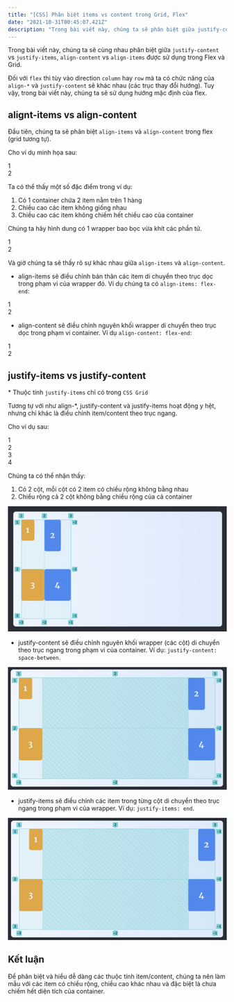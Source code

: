 ```yaml
---
title: "[CSS] Phân biệt items vs content trong Grid, Flex"
date: "2021-10-31T00:45:07.421Z"
description: "Trong bài viết này, chúng ta sẽ phân biệt giữa justify-content vs justify-items, align-content vs align-items được sử dụng trong Flex và Grid"
---
```


Trong bài viết này, chúng ta sẽ cùng nhau phân biệt giữa `justify-content` vs `justify-items`, `align-content` vs `align-items` được sử dụng trong Flex và Grid.

Đối với `flex` thì tùy vào direction `column` hay `row` mà ta có chức năng của `align-*` và `justify-content` sẽ khác nhau (các trục thay đổi hướng). Tuy vậy, trong bài viết này, chúng ta sẽ sử dụng hướng mặc định của flex.

## alignt-items vs align-content

Đầu tiên, chúng ta sẽ phân biệt `align-items` và `align-content` trong flex (grid tương tự).

Cho ví dụ minh họa sau:

<div class="rounded-lg overflow-hidden bg-gradient-to-r from-blue-50 to-blue-100 p-6 mb-10">
  <div class="flex justify-start flex-wrap h-[300px] border-blue-500 border-2 border-solid ">
    <div class="m-4 w-1/3 h-16 text-white text-2xl font-extrabold rounded-md flex items-center justify-center bg-blue-500">1</div>
    <div class="m-4 w-1/3 h-24 text-white text-2xl font-extrabold rounded-md flex items-center justify-center bg-blue-500">2</div>
  </div>
</div>

Ta có thể thấy một số đặc điểm trong ví dụ:

1. Có 1 container chứa 2 item nằm trên 1 hàng
2. Chiều cao các item không giống nhau
3. Chiều cao các item không chiếm hết chiều cao của container

Chúng ta hãy hình dung có 1 wrapper bao bọc vừa khít các phần tử.

<div class="rounded-lg overflow-hidden bg-gradient-to-r from-blue-50 to-blue-100 p-6 mb-10">
  <div class="flex justify-start flex-wrap h-[300px] border-blue-500 border-2 border-solid ">
    <div class="flex self-start border-purple-500 w-full border-4 border-dashed">
      <div class="mx-4 w-1/3 h-16 text-white text-2xl font-extrabold rounded-md flex items-center justify-center bg-blue-500">1</div>
      <div class="mx-4 w-1/3 h-24 text-white text-2xl font-extrabold rounded-md flex items-center justify-center bg-blue-500">2</div>
    </div>
  </div>
</div>

Và giờ chúng ta sẽ thấy rõ sự khác nhau giữa `align-items` và `align-content`.

- align-items sẽ điều chỉnh bản thân các item di chuyển theo trục dọc trong phạm vi của wrapper đó. Ví dụ chúng ta có `align-items: flex-end`:

<div class="rounded-lg overflow-hidden bg-gradient-to-r from-blue-50 to-blue-100 p-6 mb-10">
  <div class="flex justify-start flex-wrap h-[300px] border-blue-500 border-2 border-solid ">
    <div class="flex self-start border-purple-500 w-full border-4 border-dashed items-end">
      <div class="mx-4 w-1/3 h-16 text-white text-2xl font-extrabold rounded-md flex items-center justify-center bg-blue-500">1</div>
      <div class="mx-4 w-1/3 h-24 text-white text-2xl font-extrabold rounded-md flex items-center justify-center bg-blue-500">2</div>
    </div>
  </div>
</div>

- align-content sẽ điều chỉnh nguyên khối wrapper di chuyển theo trục dọc trong phạm vi container. Ví dụ `align-content: flex-end`:

<div class="rounded-lg overflow-hidden bg-gradient-to-r from-blue-50 to-blue-100 p-6 mb-10">
  <div class="flex justify-start flex-wrap h-[300px] border-blue-500 border-2 border-solid content-end">
    <div class="flex self-start border-purple-500 w-full border-4 border-dashed">
      <div class="mx-4 w-1/3 h-16 text-white text-2xl font-extrabold rounded-md flex items-center justify-center bg-blue-500">1</div>
      <div class="mx-4 w-1/3 h-24 text-white text-2xl font-extrabold rounded-md flex items-center justify-center bg-blue-500">2</div>
    </div>
  </div>
</div>

## justify-items vs justify-content

\* Thuộc tính `justify-items` chỉ có trong `CSS Grid`

Tương tự với như align-\*, justify-content và justify-items hoạt động y hệt, nhưng chỉ khác là điều chỉnh item/content theo trục ngang.

Cho ví dụ sau:

<div class="rounded-lg overflow-hidden bg-gradient-to-r from-blue-50 to-blue-100 p-6 mb-10">
  <div class="h-[300px] grid grid-rows-2" style="grid-template-columns: repeat(2, max-content)">
    <div class="w-[40px] h-16 text-white text-2xl font-extrabold rounded-md flex items-center justify-center bg-yellow-500">1</div>
    <div class="w-[50px] h-24 text-white text-2xl font-extrabold rounded-md flex items-center justify-center bg-blue-500">2</div>
    <div class="w-[70px] h-24 text-white text-2xl font-extrabold rounded-md flex items-center justify-center bg-yellow-500">3</div>
    <div class="w-[80px] h-24 text-white text-2xl font-extrabold rounded-md flex items-center justify-center bg-blue-500">4</div>
  </div>
</div>

Chúng ta có thể nhận thấy:

1. Có 2 cột, mỗi cột có 2 item có chiều rộng không bằng nhau
2. Chiều rộng cả 2 cột không bằng chiều rộng của cả container

![Grid 1](./grid-1.png)

- justify-content sẽ điều chỉnh nguyên khối wrapper (các cột) di chuyển theo trục ngang trong phạm vi của container. Ví dụ: `justify-content: space-between`.

![Grid 2](./grid-2.png)

- justify-items sẽ điều chỉnh các item trong từng cột di chuyển theo trục ngang trong phạm vi của wrapper. Ví dụ: `justify-items: end`.

![Grid 3](./grid-3.png)

## Kết luận

Để phân biệt và hiểu dễ dàng các thuộc tính item/content, chúng ta nên làm mẫu với các item có chiều rộng, chiều cao khác nhau và đặc biệt là chưa chiếm hết diện tích của container.
